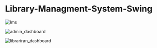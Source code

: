 # Library-Managment-System-Swing

![lms](https://user-images.githubusercontent.com/70679523/173276983-a25d83f2-e226-49f2-a439-ea01276be83e.png)

![admin_dashboard](https://user-images.githubusercontent.com/70679523/173277032-6e4dde0c-9136-46f6-a9e9-f92d372d4b94.png)

![librariran_dashboard](https://user-images.githubusercontent.com/70679523/173277039-3d0a1210-4893-4ed6-93b7-ec9f2a41e50e.png)
